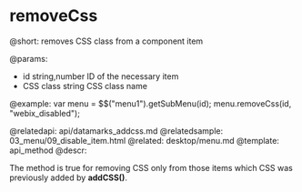 removeCss
=============

@short: removes CSS class from a component item
	

@params:
- id	string,number	ID of the necessary item
- CSS class		string		CSS class name

@example:
var menu = $$("menu1").getSubMenu(id);
menu.removeCss(id, "webix_disabled");

@relatedapi:
	api/datamarks_addcss.md
@relatedsample:
	03_menu/09_disable_item.html
@related:
	desktop/menu.md
@template:	api_method
@descr:

The method is true for removing CSS only from those items which CSS was previously added by **addCSS()**.

